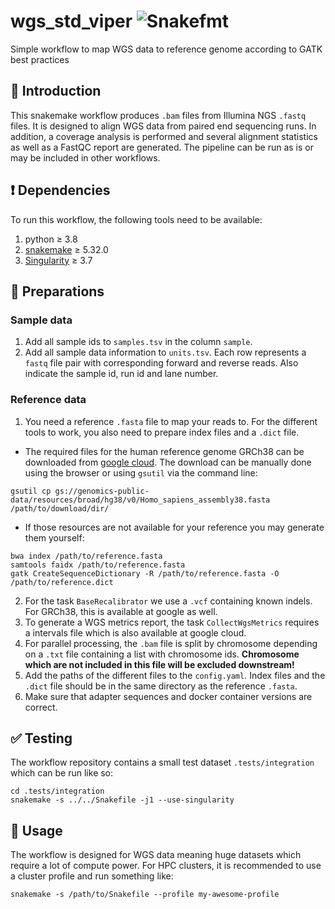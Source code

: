 # wgs_std_viper ![Snakefmt](https://github.com/marrip/wgs_std_viper/actions/workflows/main.yaml/badge.svg)

Simple workflow to map WGS data to reference genome according to GATK best practices

## :speech_balloon: Introduction

This snakemake workflow produces `.bam` files from Illumina NGS `.fastq` files. It is
designed to align WGS data from paired end sequencing runs. In addition, a coverage
analysis is performed and several alignment statistics as well as a FastQC report are
generated. The pipeline can be run as is or may be included in other workflows.

## :heavy_exclamation_mark: Dependencies

To run this workflow, the following tools need to be available:

1. python ≥ 3.8
2. [snakemake](https://snakemake.readthedocs.io/en/stable/) ≥ 5.32.0
3. [Singularity](https://sylabs.io/docs/) ≥ 3.7

## :school_satchel: Preparations

### Sample data

1. Add all sample ids to `samples.tsv` in the column `sample`.
2. Add all sample data information to `units.tsv`. Each row represents a `fastq` file pair with
corresponding forward and reverse reads. Also indicate the sample id, run id and lane number.

### Reference data

1. You need a reference `.fasta` file to map your reads to. For the different tools to work, you also
need to prepare index files and a `.dict` file.
  - The required files for the human reference genome GRCh38 can be downloaded from
  [google cloud](https://console.cloud.google.com/storage/browser/genomics-public-data/resources/broad/hg38/v0).
  The download can be manually done using the browser or using `gsutil` via the command line:
```
gsutil cp gs://genomics-public-data/resources/broad/hg38/v0/Homo_sapiens_assembly38.fasta /path/to/download/dir/
```
  - If those resources are not available for your reference you may generate them yourself:
```
bwa index /path/to/reference.fasta
samtools faidx /path/to/reference.fasta
gatk CreateSequenceDictionary -R /path/to/reference.fasta -O /path/to/reference.dict
```

2. For the task `BaseRecalibrator` we use a `.vcf` containing known indels. For GRCh38, this is
available at google as well.
3. To generate a WGS metrics report, the task `CollectWgsMetrics` requires a intervals file which is
also available at google cloud.
4. For parallel processing, the `.bam` file is split by chromosome depending on a `.txt` file containing
a list with chromosome ids. **Chromosome which are not included in this file will be excluded downstream!**
5. Add the paths of the different files to the `config.yaml`. Index files and the `.dict` file should be
in the same directory as the reference `.fasta`.
6. Make sure that adapter sequences and docker container versions are correct.

## :white_check_mark: Testing

The workflow repository contains a small test dataset `.tests/integration` which can be run like so:

```
cd .tests/integration
snakemake -s ../../Snakefile -j1 --use-singularity
```

## :rocket: Usage

The workflow is designed for WGS data meaning huge datasets which require a lot of compute power. For
HPC clusters, it is recommended to use a cluster profile and run something like:

```
snakemake -s /path/to/Snakefile --profile my-awesome-profile
```
